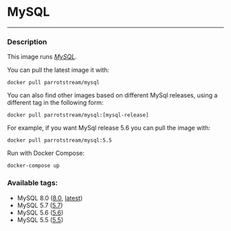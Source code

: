 # **MySQL**
___

### Description

This image runs [*MySQL*](https://www.mysql.com).

You can pull the latest image it with:

    docker pull parrotstream/mysql


You can also find other images based on different MySql releases, using a different tag in the following form:

    docker pull parrotstream/mysql:[mysql-release]


For example, if you want MySql release 5.6 you can pull the image with:

    docker pull parrotstream/mysql:5.5


Run with Docker Compose:

    docker-compose up

### Available tags:

- MySQL 8.0 ([8.0](https://github.com/parrotstream/docker-mysql/blob/8.0/Dockerfile), [latest](https://github.com/mcapitanio/docker-mysql/blob/latest/Dockerfile))
- MySQL 5.7 ([5.7](https://github.com/parrotstream/docker-mysql/blob/5.7/Dockerfile))
- MySQL 5.6 ([5.6](https://github.com/parrotstream/docker-mysql/blob/5.6/Dockerfile))
- MySQL 5.5 ([5.5](https://github.com/parrotstream/docker-mysql/blob/5.5/Dockerfile))

